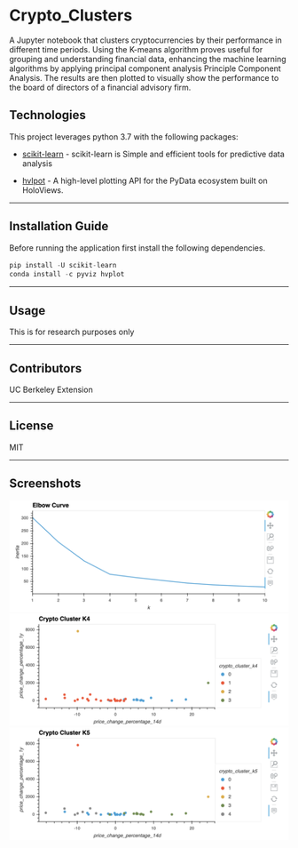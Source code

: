 # Crypto_Clusters

A Jupyter notebook that clusters cryptocurrencies by their performance in different time periods.  Using the K-means algorithm proves useful for grouping and understanding financial data, enhancing the machine learning algorithms by applying principal component analysis Principle Component Analysis. The results are then plotted to visually show the performance to the board of directors of a financial advisory firm.

## Technologies

This project leverages python 3.7 with the following packages:

* [scikit-learn](https://scikit-learn.org/stable/) - scikit-learn is Simple and efficient tools for predictive data analysis


* [hvlpot](https://hvplot.holoviz.org) - A high-level plotting API for the PyData ecosystem built on HoloViews.

---

## Installation Guide

Before running the application first install the following dependencies.

```python
pip install -U scikit-learn
conda install -c pyviz hvplot
```

---

## Usage

This is for research purposes only

---

## Contributors

UC Berkeley Extension

---

## License

MIT

---

## Screenshots

![alt text](https://github.com/brianhabana/Crypto_Clusters/blob/main/images/Screen%20Shot%202021-05-30%20at%204.16.18%20PM.png)
![alt text](https://github.com/brianhabana/Crypto_Clusters/blob/main/images/Screen%20Shot%202021-05-30%20at%204.16.38%20PM.png)
![alt text](https://github.com/brianhabana/Crypto_Clusters/blob/main/images/Screen%20Shot%202021-05-30%20at%204.16.57%20PM.png)

